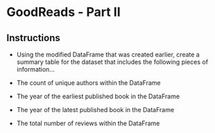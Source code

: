 # GoodReads - Part II

## Instructions

  * Using the modified DataFrame that was created earlier, create a summary table for the dataset that includes the following pieces of information...

  * The count of unique authors within the DataFrame

  * The year of the earliest published book in the DataFrame

  * The year of the latest published book in the DataFrame

  * The total number of reviews within the DataFrame
